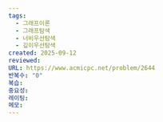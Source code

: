 ```yaml
---
tags:
  - 그래프이론
  - 그래프탐색
  - 너비우선탐색
  - 깊이우선탐색
created: 2025-09-12
reviewed:
URL: https://www.acmicpc.net/problem/2644
반복수: "0"
복습:
중요성:
레이팅:
메모:
---
```

